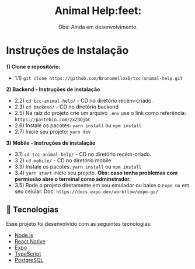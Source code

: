 <h1 align="center">Animal Help:feet:</h1>
<p align="center">Obs: Ainda em desenvolvimento.<br/></p>

Instruções de Instalação
=================
**1) Clone e repositório:**
* 1.1) `git clone https://github.com/BrunomelloxD/tcc-animal-help.git`

**2) Backend - Instruções de instalação**
* 2.2) `cd tcc-animal-help/` - CD no diretório recém-criado.
* 2.3) `cd backend/` - CD no diretório backend
* 2.5) Na raiz do projeto crie um arquivo `.env` use o link como referência: `https://pastebin.com/zxZ3QjbC`
* 2.6) Instale os pacotes: `yarn install` ou `npm install`
* 2.7) Inicie seu projeto: `yarn dev`

**3) Mobile - Instruções de instalação**
* 3.1) `cd tcc-animal-help/` - CD no diretório recém-criado.
* 3.2) `cd mobile/` - CD no diretório mobile
* 3.3) Instale os pacotes: `yarn install` ou `npm install`
* 3.4) `yarn start` inicie seu projeto. **Obs: caso tenha problemas com permissão abre o terminal como adminstrador.**
* 3.5) Rode o projeto diretamente em seu emulador ou baixe o `Expo Go` em seu celular. Doc: `https://docs.expo.dev/workflow/expo-go/`

## 🚀 Tecnologias

Esse projeto foi desenvolvido com as seguintes tecnologias:

- [Node.js](https://nodejs.org/en/)
- [React Native](https://facebook.github.io/react-native/)
- [Expo](https://expo.io/)
- [TypeScript](https://www.typescriptlang.org/)
- [PostgreSQL](https://www.postgresql.org/)

